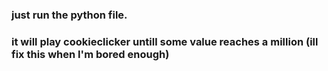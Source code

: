 ### just run the python file.
### it will play cookieclicker untill some value reaches a million (ill fix this when I'm bored enough)
